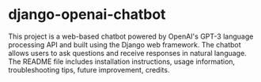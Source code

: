 # django-openai-chatbot
This project is a web-based chatbot powered by OpenAI's GPT-3 language processing API and built using the Django web framework. The chatbot allows users to ask questions and receive responses in natural language. The README file includes installation instructions, usage information, troubleshooting tips, future improvement, credits. 
